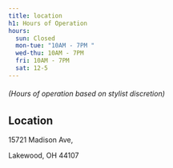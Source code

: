 ```yaml
---
title: location
h1: Hours of Operation
hours:
  sun: Closed
  mon-tue: "10AM - 7PM "
  wed-thu: 10AM - 7PM
  fri: 10AM - 7PM
  sat: 12-5
---
```

######   (Hours of operation based on stylist discretion)

## Location

[](https://www.google.com/search?rlz=1C5CHFA_enUS951US951&sxsrf=ALeKk01kfFuqKf07xhxFndCgNvkkNUi7XA:1620393197920&q=the+emerald+room+address&stick=H4sIAAAAAAAAAOPgE-LVT9c3NMwwS0myKMlN15LNTrbSz8lPTizJzM-DM6wSU1KKUouLF7FKlGSkKqTmphYl5qQoFOXn5ypApQA1yRlcSwAAAA&ludocid=8764136406894137956&sa=X&ved=2ahUKEwjShdWH07fwAhXEXM0KHQIzDGsQ6BMwHnoECDUQAg)15721 Madison Ave, 

Lakewood, OH 44107